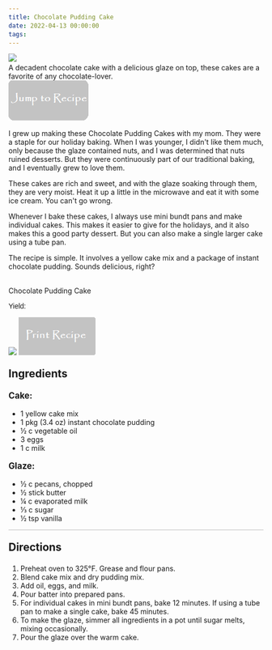 ```yaml
---
title: Chocolate Pudding Cake
date: 2022-04-13 00:00:00
tags:
---
```


<img class="top-image" src="/images/ChocPuddingCake.jpg" />
<div class="post-body">
A decadent chocolate cake with a delicious glaze on top, these cakes are a favorite of any chocolate-lover.
<br>
<!--more-->

<a href="http://localhost:4000/2022/04/13/ChocolatePuddingCake/#recipejump">
<img class="jump-to-recipe" src="/images/JumpToRecipeButton.png" />
</a>

I grew up making these Chocolate Pudding Cakes with my mom. They were a staple for our holiday baking. When I was younger, I didn't like them much, only because the glaze contained nuts, and I was determined that nuts ruined desserts. But they were continuously part of our traditional baking, and I eventually grew to love them. 

These cakes are rich and sweet, and with the glaze soaking through them, they are very moist. Heat it up a little in the microwave and eat it with some ice cream. You can't go wrong. 

Whenever I bake these cakes, I always use mini bundt pans and make individual cakes. This makes it easier to give for the holidays, and it also makes this a good party dessert. But you can also make a single larger cake using a tube pan. 

The recipe is simple. It involves a yellow cake mix and a package of instant chocolate pudding. Sounds delicious, right? 

<br>
</div>

<div id="recipejump"></div>
<div id="recipe">
    <div class="recipe-box">
        <div class="recipe-title-box">
            <div>
                <div class="recipe-title-box-title">
                    <div class="recipe-title-box-header">Chocolate Pudding Cake</div>
                </div>
                <p class="recipe-title-box-title" style="font-family: Arial;">Yield: </p>
            </div>
            <img class="recipe-title-box-img" src="/images/ChocPuddingCake.jpg" />
            <img 
                class="print-recipe"
                src="/images/PrintRecipeButton.png"   
                onclick="printDIV('recipe')" />
        </div>
        <p style="font-size:150%;"><b>Ingredients</b></p>
        <p style="font-size:120%;"><b>Cake:</b></p>
        <ul class="post-body">
                <li>1 yellow cake mix</li>
                <li>1 pkg (3.4 oz) instant chocolate pudding</li>
                <li>½ c vegetable oil</li>
                <li>3 eggs</li>
                <li>1 c milk</li>
        </ul>
        <p style="font-size:120%;"><b>Glaze:</b></p>
        <ul class="post-body">
                <li>½ c pecans, chopped</li>
                <li>½ stick butter</li>
                <li>¼ c evaporated milk</li>
                <li>⅓ c sugar</li>
                <li>½ tsp vanilla</li>
        </ul>
        <hr style="height:1px;background-color:rgb(189, 189, 189) ">
        <p style="font-size:150%;"><b>Directions</b></p>
        <ol class="post-body">
            <li>Preheat oven to 325°F. Grease and flour pans. 
            <li>Blend cake mix and dry pudding mix.</li>
            <li>Add oil, eggs, and milk.</li>
            <li>Pour batter into prepared pans.</li>
            <li>For individual cakes in mini bundt pans, bake 12 minutes. If using a tube pan to make a single cake, bake 45 minutes.</li>
            <li>To make the glaze, simmer all ingredients in a pot until sugar melts, mixing occasionally.</li>
            <li>Pour the glaze over the warm cake.</li>
        </ol> 
    </div>
</div>

<br>
